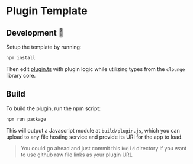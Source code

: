 # Plugin Template

## Development 🔨

Setup the template by running:

```bash
npm install
```

Then edit [plugin.ts](./plugin.ts) with plugin logic while utilizing types from the `clounge` library core.

## Build

To build the plugin, run the npm script:

```bash
npm run package
```

This will output a Javascript module at `build/plugin.js`, which you can upload to any file hosting service and provide its URI for the app to load.

> You could go ahead and just commit this `build` directory if you want to use github raw file links as your plugin URL
